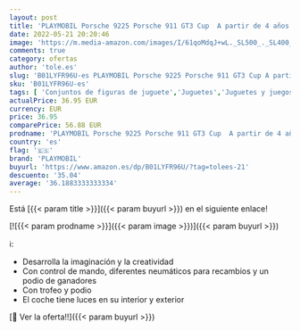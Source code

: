 ```yaml
---
layout: post
title: 'PLAYMOBIL Porsche 9225 Porsche 911 GT3 Cup  A partir de 4 años'
date: 2022-05-21 20:20:46
image: 'https://m.media-amazon.com/images/I/61qoMdqJ+wL._SL500_._SL400_.jpg'
comments: true
category: ofertas
author: 'tole.es'
slug: 'B01LYFR96U-es PLAYMOBIL Porsche 9225 Porsche 911 GT3 Cup A partir de 4 años'
sku: 'B01LYFR96U-es'
tags: [ 'Conjuntos de figuras de juguete','Juguetes','Juguetes y juegos','Muñecos y figuras','playmobil','🇪🇸', ]
actualPrice: 36.95 EUR
currency: EUR
price: 36.95
comparePrice: 56.88 EUR
prodname: 'PLAYMOBIL Porsche 9225 Porsche 911 GT3 Cup  A partir de 4 años'
country: 'es'
flag: '🇪🇸'
brand: 'PLAYMOBIL'
buyurl: 'https://www.amazon.es/dp/B01LYFR96U/?tag=tolees-21'
descuento: '35.04'
average: '36.1883333333334'
---
```


Está [{{< param title >}}]({{< param buyurl >}}) en el siguiente enlace!

[![{{< param prodname >}}]({{< param image >}})]({{< param buyurl >}})

ℹ️:

- Desarrolla la imaginación y la creatividad
- Con control de mando, diferentes neumáticos para recambios y un podio de ganadores
- Con trofeo y podio
- El coche tiene luces en su interior y exterior

[🛒 Ver la oferta!!]({{< param buyurl >}})
